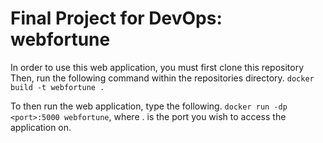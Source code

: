 # Final Project for DevOps: webfortune
In order to use this web application, you must first clone this repository
Then, run the following command within the repositories directory.
`docker build -t webfortune .`

To then run the web application, type the following.
`docker run -dp <port>:5000 webfortune`, where <port>. is the port you wish to access the application on.
